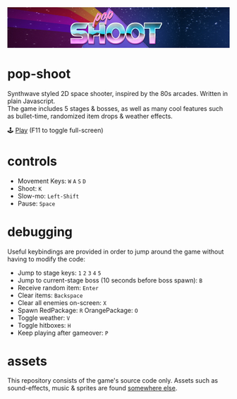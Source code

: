 <img src="https://raw.githubusercontent.com/okkiwan/pop-shoot-assets/main/repo/banner.png" alt="banner">

# pop-shoot

Synthwave styled 2D space shooter, inspired by the 80s arcades. Written in plain Javascript.  
The game includes 5 stages & bosses, as well as many cool features such as bullet-time, randomized item drops & weather effects.

:joystick: [Play](https://okkiwan.github.io/pop-shoot/) (F11 to toggle full-screen)

# controls

-   Movement Keys: `W` `A` `S` `D`
-   Shoot: `K`
-   Slow-mo: `Left-Shift`
-   Pause: `Space`

# debugging

Useful keybindings are provided in order to jump around the game without having to modify the code:

-   Jump to stage keys: `1` `2` `3` `4` `5`
-   Jump to current-stage boss (10 seconds before boss spawn): `B`
-   Receive random item: `Enter`
-   Clear items: `Backspace`
-   Clear all enemies on-screen: `X`
-   Spawn RedPackage: `R` OrangePackage: `O`
-   Toggle weather: `V`
-   Toggle hitboxes: `H`
-   Keep playing after gameover: `P`

# assets

This repository consists of the game's source code only. Assets such as sound-effects, music & sprites are found
[somewhere else](https://github.com/okkiwan/pop-shoot-assets).
